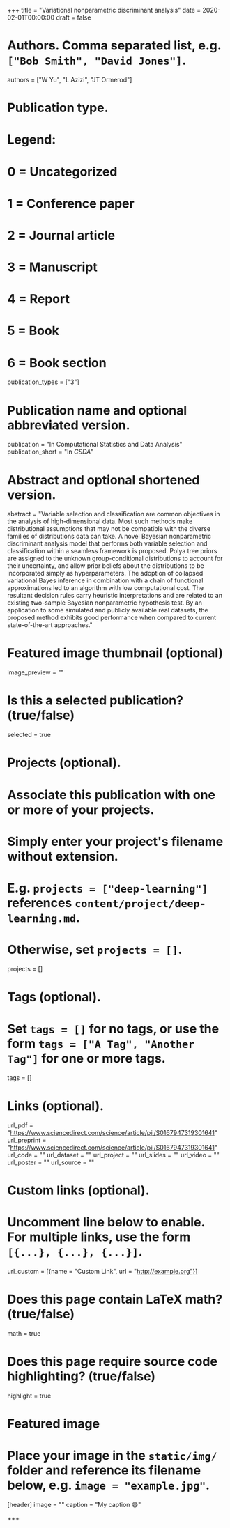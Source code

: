 +++
title = "Variational nonparametric discriminant analysis"
date = 2020-02-01T00:00:00
draft = false

# Authors. Comma separated list, e.g. `["Bob Smith", "David Jones"]`.
authors = ["W Yu", "L Azizi", "JT Ormerod"]

# Publication type.
# Legend:
# 0 = Uncategorized
# 1 = Conference paper
# 2 = Journal article
# 3 = Manuscript
# 4 = Report
# 5 = Book
# 6 = Book section
publication_types = ["3"]

# Publication name and optional abbreviated version.
publication = "In Computational Statistics and Data Analysis"
publication_short = "In *CSDA*"

# Abstract and optional shortened version.
abstract = "Variable selection and classification are common objectives in the analysis of high-dimensional data. Most such methods make distributional assumptions that may not be compatible with the diverse families of distributions data can take. A novel Bayesian nonparametric discriminant analysis model that performs both variable selection and classification within a seamless framework is proposed. Polya tree priors are assigned to the unknown group-conditional distributions to account for their uncertainty, and allow prior beliefs about the distributions to be incorporated simply as hyperparameters. The adoption of collapsed variational Bayes inference in combination with a chain of functional approximations led to an algorithm with low computational cost. The resultant decision rules carry heuristic interpretations and are related to an existing two-sample Bayesian nonparametric hypothesis test. By an application to some simulated and publicly available real datasets, the proposed method exhibits good performance when compared to current state-of-the-art approaches."

# Featured image thumbnail (optional)
image_preview = ""

# Is this a selected publication? (true/false)
selected = true

# Projects (optional).
#   Associate this publication with one or more of your projects.
#   Simply enter your project's filename without extension.
#   E.g. `projects = ["deep-learning"]` references `content/project/deep-learning.md`.
#   Otherwise, set `projects = []`.
projects = []

# Tags (optional).
#   Set `tags = []` for no tags, or use the form `tags = ["A Tag", "Another Tag"]` for one or more tags.
tags = []

# Links (optional).
url_pdf = "https://www.sciencedirect.com/science/article/pii/S0167947319301641"
url_preprint = "https://www.sciencedirect.com/science/article/pii/S0167947319301641"
url_code = ""
url_dataset = ""
url_project = ""
url_slides = ""
url_video = ""
url_poster = ""
url_source = ""

# Custom links (optional).
#   Uncomment line below to enable. For multiple links, use the form `[{...}, {...}, {...}]`.
url_custom = [{name = "Custom Link", url = "http://example.org"}]

# Does this page contain LaTeX math? (true/false)
math = true

# Does this page require source code highlighting? (true/false)
highlight = true

# Featured image
# Place your image in the `static/img/` folder and reference its filename below, e.g. `image = "example.jpg"`.
[header]
image = ""
caption = "My caption :smile:"

+++
